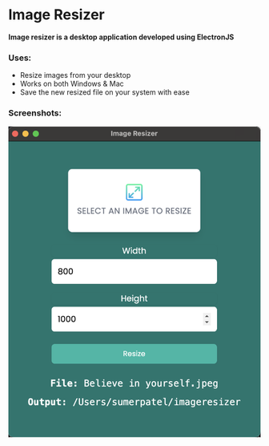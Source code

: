 # Image Resizer

**Image resizer is a desktop application developed using ElectronJS**

### Uses:
- Resize images from your desktop
- Works on both Windows & Mac
- Save the new resized file on your system with ease

### Screenshots:

![image info](./assets/screen.png "Image Resizer")
